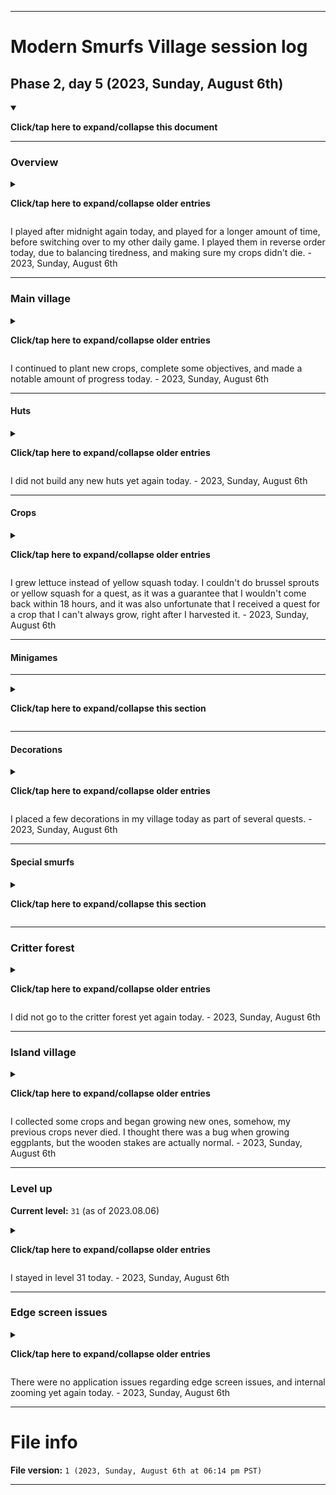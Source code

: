 
***

# Modern Smurfs Village session log

## Phase 2, day 5 (2023, Sunday, August 6th)

<details open><summary><p><b>Click/tap here to expand/collapse this document</b></p></summary>

***

### Overview

<details><summary><p><b>Click/tap here to expand/collapse older entries</b></p></summary>

I finally resumed gameplay of this game today, after a hiatus that almost lasted 2 full years. I started after midnight. I originally was only going to play Motor World Car Factory today, but I managed to squeeze MSV into my session. This is going to continue on a daily basis. - 2023, Wednesday, August 2nd

I played after midnight again today, but had to quit early, as I became too tired to keep playing. - 2023, Thursday, August 3rd

I played after midnight again today, and played for a while, before deciding to go to bed really late. I was able to not get tired while playing, I just didn't go through everything, as I didn't feel like playing all minigames. The game is really enjoyable and nostalgic for me. - 2023, Friday, August 4th

I played after midnight again today, and played for a very short amount of time, before deciding to go to bed, as I could hardly stay awake. My schedule needs revision, so that this stops happening. - 2023, Saturday, August 5th

</details>

I played after midnight again today, and played for a longer amount of time, before switching over to my other daily game. I played them in reverse order today, due to balancing tiredness, and making sure my crops didn't die. - 2023, Sunday, August 6th

***

### Main village

<details><summary><p><b>Click/tap here to expand/collapse older entries</b></p></summary>

After returning, all of my crops were dead, so I had to plant new ones. I completed some objectives, and made a tiny amount of progress. - 2023, Wednesday, August 2nd

I continued to plant new crops, complete some objectives, and made a tiny amount of progress. - 2023, Thursday, August 3rd

I continued to plant new crops, complete some objectives, and made a tiny amount of progress again today. - 2023, Friday, August 4th

I continued to plant new crops, complete some objectives, and made a tiny amount of progress yet again today. - 2023, Saturday, August 5th

</details>

I continued to plant new crops, complete some objectives, and made a notable amount of progress today. - 2023, Sunday, August 6th

***

#### Huts

<details><summary><p><b>Click/tap here to expand/collapse older entries</b></p></summary>

I did not build any new huts today. - 2023, Wednesday, August 2nd

I did not build any new huts again today. - 2023, Thursday, August 3rd

I did not build any new huts again today. - 2023, Friday, August 4th

I did not build any new huts yet again today. - 2023, Saturday, August 5th

</details>

I did not build any new huts yet again today. - 2023, Sunday, August 6th

***

#### Crops

<details><summary><p><b>Click/tap here to expand/collapse older entries</b></p></summary>

I grew more white daisies, and also began to grow golden potatoes today. - 2023, Wednesday, August 2nd

I grew lettuce instead of golden potatoes today due to time reasons. 2023, Thursday, August 3rd

I grew pumpkins instead of lettuce today, so that I could complete a quest. Not all of the lettuce plants I started last night were remembered by the game, and a lot were missing. 2023, Friday, August 4th

I grew yellow squash instead of pumpkins today. I couldn't do brussel sprouts for a quest, as it was a guarantee that I wouldn't come back within 18 hours. 2023, Saturday, August 5th

</details>

I grew lettuce instead of yellow squash today. I couldn't do brussel sprouts or yellow squash for a quest, as it was a guarantee that I wouldn't come back within 18 hours, and it was also unfortunate that I received a quest for a crop that I can't always grow, right after I harvested it. - 2023, Sunday, August 6th

***

#### Minigames

***

<details><summary><p><b>Click/tap here to expand/collapse this section</b></p></summary>

##### Handy Smurf hammering

<details><summary><p><b>Click/tap here to expand/collapse older entries</b></p></summary>

I played Handy Smurfs game today on difficulty III, and got 2nd place. - 2023, Wednesday, August 2nd

I got too tired, and did not play Handy Smurfs game today. - 2023, Thursday, August 3rd

I did not feel like playing Handy Smurfs minigame today. - 2023, Friday, August 4th

I did not feel like playing Handy Smurfs minigame again today. - 2023, Saturday, August 5th

</details>

I played Handy Smurfs game today on difficulty II, and got 1st place. - 2023, Sunday, August 6th

***

##### Miner Smurf mining

<details><summary><p><b>Click/tap here to expand/collapse older entries</b></p></summary>

I played Miner Smurfs mining game on the last mine, and did pretty well. It seems to be the easiest minigame for me. - 2023, Wednesday, August 2nd

I played Miner Smurfs mining game on the last mine, and did pretty well. - 2023, Thursday, August 3rd

I played Miner Smurfs mining game on the last mine, and did very well again. It definitely is my favorite minigame so far. - 2023, Friday, August 4th

I had to wait a couple minutes for the mine to be available for collection, my last session was almost exactly 24 hours ago. Once this was done, I did not play Miner Smurfs minigame today. - 2023, Saturday, August 5th

</details>

I played Miner Smurfs mining game on the last mine, and did very well again. I also did it for a quest. - 2023, Sunday, August 6th

***

##### Greedy Smurf baking

<details><summary><p><b>Click/tap here to expand/collapse older entries</b></p></summary>

I played Greedy Smurfs minigame today on the second to last difficulty, and did pretty well. - 2023, Wednesday, August 2nd

I got too tired, and did not play Greedy Smurfs game today. - 2023, Thursday, August 3rd

I did not feel like playing Greedy Smurfs minigame today. - 2023, Friday, August 4th

I did not feel like playing Greedy Smurfs minigame again today. - 2023, Saturday, August 5th

</details>

I played Greedy Smurfs minigame today on the third to last difficulty, and did very well. - 2023, Sunday, August 6th

***

##### Papa Smurf potion mixing

<details><summary><p><b>Click/tap here to expand/collapse older entries</b></p></summary>

I played Papa Smurfs potion mixing minigame today on the second to last difficulty, and did pretty well. - 2023, Wednesday, August 2nd

I played Papa Smurfs potion mixing minigame today on the second to last difficulty, and did pretty well. - 2023, Thursday, August 3rd

I played Papa Smurfs potion mixing minigame today on the highest difficulty (for a quest) and did really well. It was relatively easy. - 2023, Friday, August 4th

I did not play Papa Smurfs potion mixing minigame today. - 2023, Saturday, August 5th

</details>

I played Papa Smurfs potion mixing minigame today on the highest difficulty, and did very well. - 2023, Sunday, August 6th

***

##### Lucky Smurf pick a box

<details><summary><p><b>Click/tap here to expand/collapse older entries</b></p></summary>

I played Lucky Smurfs box game today, and got yet another sunflower. - 2023, Wednesday, August 2nd

I got too tired, and did not play Lucky Smurfs game today. - 2023, Thursday, August 3rd

I did not feel like playing Lucky Smurfs minigame today. - 2023, Friday, August 4th

I did not feel like playing Lucky Smurfs minigame again today. - 2023, Saturday, August 5th

</details>

I played Lucky Smurfs box game today, and got 5 of an unknown material. - 2023, Sunday, August 6th

***

##### Naughty Knockout

<details><summary><p><b>Click/tap here to expand/collapse older entries</b></p></summary>

I played the Naughty Knockout minigame today, and got a small generic reward. - 2023, Wednesday, August 2nd

I got too tired, and did not play the Naughty Knockout game today. - 2023, Thursday, August 3rd

I did not feel like playing the Naughty Knockout minigame today. - 2023, Friday, August 4th

I did not feel like playing the Naughty Knockout minigame again today. - 2023, Saturday, August 5th

</details>

I played the Naughty Knockout minigame today, and got a small generic reward. - 2023, Sunday, August 6th

***

##### Movie theatre

<details><summary><p><b>Click/tap here to expand/collapse older entries</b></p></summary>

I did not use the movie theatre today, as the game claimed there were no ads available/my device "was out of RAM" - 2023, Wednesday, August 2nd

I did not go near the movie theatre today. - 2023, Thursday, August 3rd

I did not use the movie theatre today, as the game claimed there were no ads available/my device "was out of RAM" (likely the app wants to update) - 2023, Thursday, August 4th

I did not go near the movie theatre today. - 2023, Saturday, August 5th

</details>

I did not use the movie theatre today, as the game continued to claim that there were no ads available/my device "was out of RAM" (likely the app wants to update) - 2023, Sunday, August 6th

</details>

***

#### Decorations

<details><summary><p><b>Click/tap here to expand/collapse older entries</b></p></summary>

I received a decoration as a gift, and placed it today. - 2023, Wednesday, August 2nd

I did not add any new decorations to my village today. - 2023, Thursday, August 3rd

I placed a nice sandcastle on my beach today as part of a quest. - 2023, Friday, August 4th

I did not add any new decorations to my village today. - 2023, Saturday, August 5th

</details>

I placed a few decorations in my village today as part of several quests. - 2023, Sunday, August 6th

***

#### Special smurfs

<details><summary><p><b>Click/tap here to expand/collapse this section</b></p></summary>

##### Jokey Smurf

<details><summary><p><b>Click/tap here to expand/collapse older entries</b></p></summary>

Gift of the day: an explosion. I missed this. - Wednesday, August 2nd

Gift of the day: another explosion - Thursday, August 3rd

Gift of the day: blueberry cake - Friday, August 4th

I forgot to visit with Jokey today, and did not receive any gifts or surprises. - Saturday, August 5th

</details>

Gift of the day: yet another explosion - Sunday, August 6th

***

##### Grouchy Smurf

<details><summary><p><b>Click/tap here to expand/collapse older entries</b></p></summary>

Grouchy Smurf gave an XP reward today. - 2023, Wednesday, August 2nd

I did not interact with Grouchy Smurf today. - 2023, Thursday, August 3rd

I am unsure what I did here, and the screenshots are too difficult for me to quickly search through. - 2023, Friday, August 4th

I did not interact with Grouchy Smurf today. - 2023, Saturday, August 5th

</details>

Grouchy Smurf gave an XP reward today. - 2023, Sunday, August 6th

***

##### Scaredy Smurf

<details><summary><p><b>Click/tap here to expand/collapse older entries</b></p></summary>

I turned effects back on, and collected an XP reward. - 2023, Wednesday, August 2nd

I did not play long enough to interact with scaredy smurf today. - 2023, Thursday, August 3rd

I collected an XP reward from Scaredy Smurf today. - 2023, Friday, August 4th

I did not play long enough to interact with scaredy smurf today. - 2023, Saturday, August 5th

</details>

I turned effects back off, and never interacted with Scaredy Smurf today. - 2023, Sunday, August 6th

***

##### Vanity Smurf

<details><summary><p><b>Click/tap here to expand/collapse older entries</b></p></summary>

Vanity Smurf gave an XP reward today. - 2023, Wednesday, August 2nd

Vanity Smurf gave an XP reward again today. - 2023, Thursday, August 3rd

Vanity Smurf gave an XP reward yet again today. - 2023, Friday, August 4th

Vanity Smurf gave an XP reward yet again today. - 2023, Saturday, August 5th

</details>

Vanity Smurf gave an XP reward yet again today. - 2023, Sunday, August 6th

***

##### Papa Smurf

<details><summary><p><b>Click/tap here to expand/collapse older entries</b></p></summary>

I completed some objectives for Papa Smurf today. - 2023, Wednesday, August 2nd

I completed some objectives for Papa Smurf today. - 2023, Thursday, August 3rd

I worked on completing some objectives for Papa Smurf today. - 2023, Friday, August 4th

I worked on completing some objectives for Papa Smurf today. - 2023, Saturday, August 5th

</details>

I worked on completing some objectives for Papa Smurf today. - 2023, Sunday, August 6th

***

##### Brainy Smurf

<details><summary><p><b>Click/tap here to expand/collapse older entries</b></p></summary>

I completed some objectives for Brainy Smurf today. - 2023, Wednesday, August 2nd

No interaction with him was done today - 2023, Thursday, August 3rd

I completed some objectives for Brainy Smurf today. - 2023, Friday, August 4th

No interaction with Brainy Smurf was done today - 2023, Saturday, August 5th

</details>

I completed some objectives for Brainy Smurf today. - 2023, Sunday, August 6th

***

##### Reporter Smurf

<details><summary><p><b>Click/tap here to expand/collapse older entries</b></p></summary>

I accidentally clicked on Reporter Smurf, which went through the reward process. The game completely froze up, and I had to reload the app. - Wednesday, August 2nd

Due to what happened yesterday, I did not go towards Reporter Smurf today. - Thursday, August 3rd

Due to what happened 2 days ago, I did not go towards Reporter Smurf today. - Friday, August 4th

Due to what happened 3 days ago, I did not go towards Reporter Smurf today. - Saturday, August 5th

</details>

Due to what happened 4 days ago, I did not go towards Reporter Smurf today. - Sunday, August 6th

***

</details>

***

### Critter forest

<details><summary><p><b>Click/tap here to expand/collapse older entries</b></p></summary>

I spent a large sum of my money on producing a ton of critter food, which will be available for harvest tomorrow. I did not feed or level up any of my critters today. - 2023, Wednesday, August 2nd

I did not go to the critter forest today. - 2023, Thursday, August 3rd

I did not go to the critter forest again today. - 2023, Friday, August 4th

I did not go to the critter forest yet again today. - 2023, Saturday, August 5th

</details>

I did not go to the critter forest yet again today. - 2023, Sunday, August 6th

***

### Island village

<details><summary><p><b>Click/tap here to expand/collapse older entries</b></p></summary>

I went on the island village and got rid of dead crops and planted new ones. I also began to build 2 more Smurf huts here. - 2023, Wednesday, August 2nd

I collected some crops and began growing new ones, began to build a raft building, and began to build 3 new Smurf huts. - 2023, Thursday, August 3rd

I collected some crops and began growing new ones, went rafting, and placed some new farm plots. - 2023, Friday, August 4th

I did not go to the island village today. - 2023, Saturday, August 5th

</details>

I collected some crops and began growing new ones, somehow, my previous crops never died. I thought there was a bug when growing eggplants, but the wooden stakes are actually normal. - 2023, Sunday, August 6th

***

### Level up

**Current level:** `31` (as of 2023.08.06)

<details><summary><p><b>Click/tap here to expand/collapse older entries</b></p></summary>

I stayed in level 30 today. - 2023, Wednesday, August 2nd

I stayed in level 30 today. - 2023, Thursday, August 3rd

I stayed in level 30 today. - 2023, Friday, August 4th

I leveled up to level 31 today. - 2023, Saturday, August 5th

</details>

I stayed in level 31 today. - 2023, Sunday, August 6th

***

### Edge screen issues

<details><summary><p><b>Click/tap here to expand/collapse older entries</b></p></summary>

There were no application issues regarding edge screen issues, and internal zooming today. - 2023, Wednesday, August 2nd

There were no application issues regarding edge screen issues, and internal zooming again today. - 2023, Thursday, August 3rd

There were no application issues regarding edge screen issues, and internal zooming yet again today. - 2023, Friday, August 4th

There were no application issues regarding edge screen issues, and internal zooming yet again today. - 2023, Saturday, August 5th

</details>

There were no application issues regarding edge screen issues, and internal zooming yet again today. - 2023, Sunday, August 6th

</details>

***

# File info

**File version:** `1 (2023, Sunday, August 6th at 06:14 pm PST)`

***
